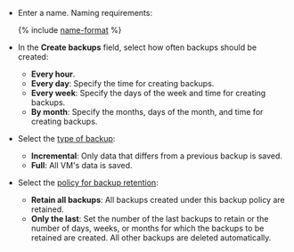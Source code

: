 * Enter a name. Naming requirements:

   {% include [name-format](../../_includes/name-format.md) %}

* In the **Create backups** field, select how often backups should be created:
   * **Every hour**.
   * **Every day**: Specify the time for creating backups.
   * **Every week**: Specify the days of the week and time for creating backups.
   * **By month**: Specify the months, days of the month, and time for creating backups.
* Select the [type of backup](../../backup/concepts/backup.md#types):
   * **Incremental**: Only data that differs from a previous backup is saved.
   * **Full**: All VM's data is saved.
* Select the [policy for backup retention](../../backup/concepts/policy.md#retention):
   * **Retain all backups**: All backups created under this backup policy are retained.
   * **Only the last**: Set the number of the last backups to retain or the number of days, weeks, or months for which the backups to be retained are created. All other backups are deleted automatically.
